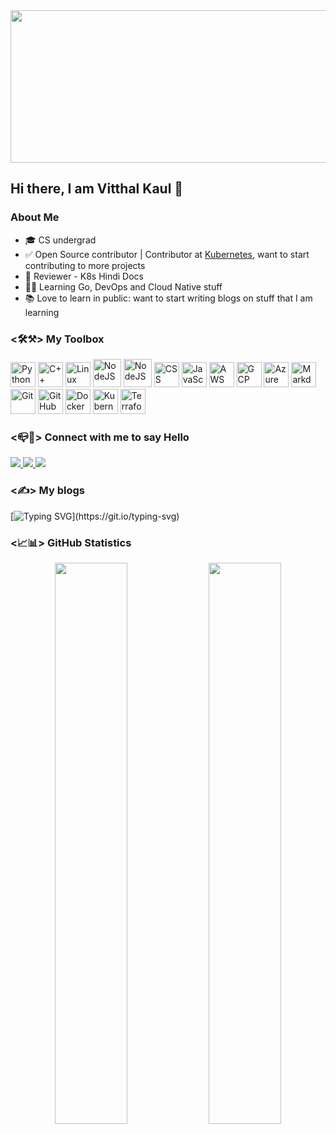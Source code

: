 <div>
<img align="center" src="https://camo.githubusercontent.com/2b507540e2681c1a25698f246b9dca69c30548ed66a7323075b0224cbb1bf058/68747470733a2f2f676f6c616e672e6f72672f646f632f676f706865722f6669766579656172732e6a7067" width="1224" height="244">
</div>

## Hi there, I am Vitthal Kaul 👋

### About Me

- 🎓 CS undergrad
- ✅ Open Source contributor | Contributor at [Kubernetes](https://github.com/kubernetes), want to start contributing to more projects 
- 👀 Reviewer - K8s Hindi Docs
- 📖📂 Learning Go, DevOps and Cloud Native stuff
- 📚 Love to learn in public: want to start writing blogs on stuff that I am learning

### <🛠⚒> My Toolbox

<p align="left">
<img src="https://img.icons8.com/color/512/python.png" alt="Python"  width="40"  height="40"/>
<img src="https://img.icons8.com/color/512/c-plus-plus-logo.png" alt="C++"  width="40"  height="40"/>
<img src="https://img.icons8.com/color/512/linux.png" alt="Linux"  width="40"  height="40"/>
<img src="https://img.icons8.com/color/512/nodejs.png" alt="NodeJS"  width="45"  height="45"/>
<img src="https://camo.githubusercontent.com/77665f0c2a41fd66504f85fef216dcaa308a483fd44fff9352ee7ee834bdfef2/68747470733a2f2f696d672e69636f6e73382e636f6d2f636f6c6f722f32782f68746d6c2d352e706e67" alt="NodeJS"  width="45"  height="45"/>
<img src="https://img.icons8.com/color/512/css3.png"  alt="CSS"  width="40"  height="40"/>
<img src="https://img.icons8.com/color/512/javascript--v2.png"  alt="JavaScript"  width="40"  height="40"/>
<img src="https://img.icons8.com/color/512/amazon-web-services.png"  alt="AWS"  width="40"  height="40"/>
<img src="https://img.icons8.com/color/512/google-cloud.png" alt="GCP"  width="40"  height="40"/>
<img src="https://img.icons8.com/fluency/512/azure-1.png"  alt="Azure"  width="40"  height="40"/>
<img src="https://img.icons8.com/external-tal-revivo-fresh-tal-revivo/512/external-markdown-a-lightweight-markup-language-with-plain-text-formatting-syntax-logo-fresh-tal-revivo.png" alt="Markdown"  width="40"  height="40"/>
<img src="https://img.icons8.com/color/512/git.png"  alt="Git"  width="40"  height="40"/>
<img src="https://img.icons8.com/bubbles/512/github.png"  alt="GitHub"  width="40"  height="40"/>
<img src="https://img.icons8.com/fluency/512/docker.png"  alt="Docker"  width="40"  height="40"/>
<img src="https://img.icons8.com/color/512/kubernetes.png" alt="Kubernetes"  width="40"  height="40"/>
<img src="https://img.icons8.com/color/512/terraform.png" alt="Terraform"  width="40"  height="40"/>

### <📪📮> Connect with me to say Hello

<a href="http://twitter.com/Babapoool">
  <img src="https://img.shields.io/twitter/follow/Babapoool?label=Twitter&logo=twitter&style=for-the-badge&color=blue" />
</a>


<a href="https://www.linkedin.com/in/vitthal-sai-kaul-515118200/">
  <img src="https://img.shields.io/badge/LinkedIn-0077B5?style=for-the-badge&logo=linkedin&logoColor=white" />
</a>

<a href="mailto:vitthalsai2001@gmail.com">
  <img src="https://img.shields.io/badge/-Gmail-c14438?style=square&logo=Gmail&logoColor=white&link=mailto:mixdeers@gmail.com" />
</a>

### <✍> My blogs
[![Typing SVG](https://readme-typing-svg.herokuapp.com?font=Fira+Code&pause=1000&color=F71212&width=435&lines=Loading+coming+soon............................)](https://git.io/typing-svg)

### <📈📊> GitHub Statistics
  
  <p align="center">
  <img width="48%" src="https://github-readme-stats.vercel.app/api?username=Babapool&show_icons=true&theme=tokyonight" />
  <img width="48%" src="https://github-readme-streak-stats.herokuapp.com/?user=Babapool&theme=tokyonight" />
</p>

<!--
**Babapool/Babapool** is a ✨ _special_ ✨ repository because its `README.md` (this file) appears on your GitHub profile.

Here are some ideas to get you started:

- 🔭 I’m currently working on ...
- 🌱 I’m currently learning ...
- 👯 I’m looking to collaborate on ...
- 🤔 I’m looking for help with ...
- 💬 Ask me about ...
- 📫 How to reach me: ...
- 😄 Pronouns: ...
- ⚡ Fun fact: ...
-->
